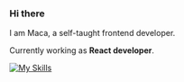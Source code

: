 ### Hi there

I am Maca, a self-taught frontend developer. 

Currently working as **React developer**. 

[![My Skills](https://skillicons.dev/icons?i=git,javascript,typescript,react,astro,next&perline=3)](https://marcelhess.cz)


